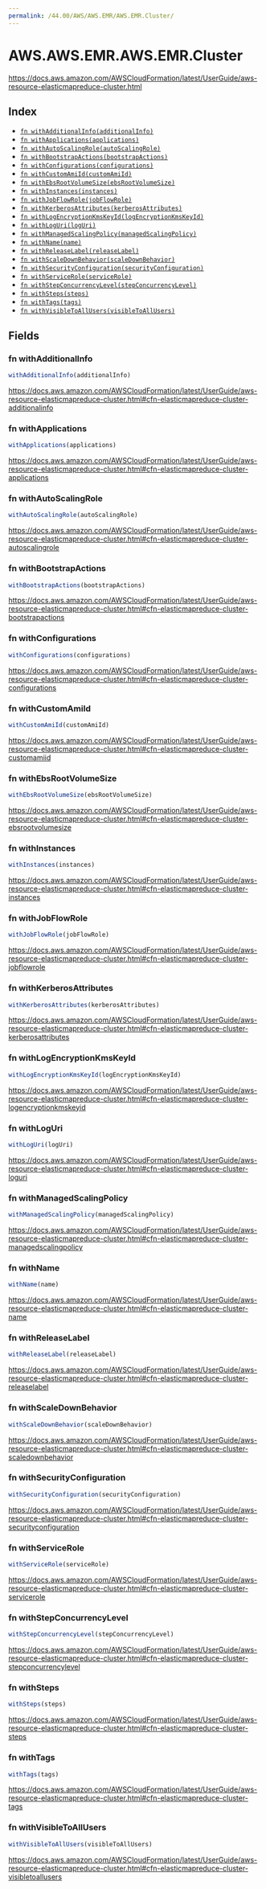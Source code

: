 ```yaml
---
permalink: /44.00/AWS/AWS.EMR/AWS.EMR.Cluster/
---
```


# AWS.AWS.EMR.AWS.EMR.Cluster

https://docs.aws.amazon.com/AWSCloudFormation/latest/UserGuide/aws-resource-elasticmapreduce-cluster.html

## Index

* [`fn withAdditionalInfo(additionalInfo)`](#fn-withadditionalinfo)
* [`fn withApplications(applications)`](#fn-withapplications)
* [`fn withAutoScalingRole(autoScalingRole)`](#fn-withautoscalingrole)
* [`fn withBootstrapActions(bootstrapActions)`](#fn-withbootstrapactions)
* [`fn withConfigurations(configurations)`](#fn-withconfigurations)
* [`fn withCustomAmiId(customAmiId)`](#fn-withcustomamiid)
* [`fn withEbsRootVolumeSize(ebsRootVolumeSize)`](#fn-withebsrootvolumesize)
* [`fn withInstances(instances)`](#fn-withinstances)
* [`fn withJobFlowRole(jobFlowRole)`](#fn-withjobflowrole)
* [`fn withKerberosAttributes(kerberosAttributes)`](#fn-withkerberosattributes)
* [`fn withLogEncryptionKmsKeyId(logEncryptionKmsKeyId)`](#fn-withlogencryptionkmskeyid)
* [`fn withLogUri(logUri)`](#fn-withloguri)
* [`fn withManagedScalingPolicy(managedScalingPolicy)`](#fn-withmanagedscalingpolicy)
* [`fn withName(name)`](#fn-withname)
* [`fn withReleaseLabel(releaseLabel)`](#fn-withreleaselabel)
* [`fn withScaleDownBehavior(scaleDownBehavior)`](#fn-withscaledownbehavior)
* [`fn withSecurityConfiguration(securityConfiguration)`](#fn-withsecurityconfiguration)
* [`fn withServiceRole(serviceRole)`](#fn-withservicerole)
* [`fn withStepConcurrencyLevel(stepConcurrencyLevel)`](#fn-withstepconcurrencylevel)
* [`fn withSteps(steps)`](#fn-withsteps)
* [`fn withTags(tags)`](#fn-withtags)
* [`fn withVisibleToAllUsers(visibleToAllUsers)`](#fn-withvisibletoallusers)

## Fields

### fn withAdditionalInfo

```ts
withAdditionalInfo(additionalInfo)
```

https://docs.aws.amazon.com/AWSCloudFormation/latest/UserGuide/aws-resource-elasticmapreduce-cluster.html#cfn-elasticmapreduce-cluster-additionalinfo

### fn withApplications

```ts
withApplications(applications)
```

https://docs.aws.amazon.com/AWSCloudFormation/latest/UserGuide/aws-resource-elasticmapreduce-cluster.html#cfn-elasticmapreduce-cluster-applications

### fn withAutoScalingRole

```ts
withAutoScalingRole(autoScalingRole)
```

https://docs.aws.amazon.com/AWSCloudFormation/latest/UserGuide/aws-resource-elasticmapreduce-cluster.html#cfn-elasticmapreduce-cluster-autoscalingrole

### fn withBootstrapActions

```ts
withBootstrapActions(bootstrapActions)
```

https://docs.aws.amazon.com/AWSCloudFormation/latest/UserGuide/aws-resource-elasticmapreduce-cluster.html#cfn-elasticmapreduce-cluster-bootstrapactions

### fn withConfigurations

```ts
withConfigurations(configurations)
```

https://docs.aws.amazon.com/AWSCloudFormation/latest/UserGuide/aws-resource-elasticmapreduce-cluster.html#cfn-elasticmapreduce-cluster-configurations

### fn withCustomAmiId

```ts
withCustomAmiId(customAmiId)
```

https://docs.aws.amazon.com/AWSCloudFormation/latest/UserGuide/aws-resource-elasticmapreduce-cluster.html#cfn-elasticmapreduce-cluster-customamiid

### fn withEbsRootVolumeSize

```ts
withEbsRootVolumeSize(ebsRootVolumeSize)
```

https://docs.aws.amazon.com/AWSCloudFormation/latest/UserGuide/aws-resource-elasticmapreduce-cluster.html#cfn-elasticmapreduce-cluster-ebsrootvolumesize

### fn withInstances

```ts
withInstances(instances)
```

https://docs.aws.amazon.com/AWSCloudFormation/latest/UserGuide/aws-resource-elasticmapreduce-cluster.html#cfn-elasticmapreduce-cluster-instances

### fn withJobFlowRole

```ts
withJobFlowRole(jobFlowRole)
```

https://docs.aws.amazon.com/AWSCloudFormation/latest/UserGuide/aws-resource-elasticmapreduce-cluster.html#cfn-elasticmapreduce-cluster-jobflowrole

### fn withKerberosAttributes

```ts
withKerberosAttributes(kerberosAttributes)
```

https://docs.aws.amazon.com/AWSCloudFormation/latest/UserGuide/aws-resource-elasticmapreduce-cluster.html#cfn-elasticmapreduce-cluster-kerberosattributes

### fn withLogEncryptionKmsKeyId

```ts
withLogEncryptionKmsKeyId(logEncryptionKmsKeyId)
```

https://docs.aws.amazon.com/AWSCloudFormation/latest/UserGuide/aws-resource-elasticmapreduce-cluster.html#cfn-elasticmapreduce-cluster-logencryptionkmskeyid

### fn withLogUri

```ts
withLogUri(logUri)
```

https://docs.aws.amazon.com/AWSCloudFormation/latest/UserGuide/aws-resource-elasticmapreduce-cluster.html#cfn-elasticmapreduce-cluster-loguri

### fn withManagedScalingPolicy

```ts
withManagedScalingPolicy(managedScalingPolicy)
```

https://docs.aws.amazon.com/AWSCloudFormation/latest/UserGuide/aws-resource-elasticmapreduce-cluster.html#cfn-elasticmapreduce-cluster-managedscalingpolicy

### fn withName

```ts
withName(name)
```

https://docs.aws.amazon.com/AWSCloudFormation/latest/UserGuide/aws-resource-elasticmapreduce-cluster.html#cfn-elasticmapreduce-cluster-name

### fn withReleaseLabel

```ts
withReleaseLabel(releaseLabel)
```

https://docs.aws.amazon.com/AWSCloudFormation/latest/UserGuide/aws-resource-elasticmapreduce-cluster.html#cfn-elasticmapreduce-cluster-releaselabel

### fn withScaleDownBehavior

```ts
withScaleDownBehavior(scaleDownBehavior)
```

https://docs.aws.amazon.com/AWSCloudFormation/latest/UserGuide/aws-resource-elasticmapreduce-cluster.html#cfn-elasticmapreduce-cluster-scaledownbehavior

### fn withSecurityConfiguration

```ts
withSecurityConfiguration(securityConfiguration)
```

https://docs.aws.amazon.com/AWSCloudFormation/latest/UserGuide/aws-resource-elasticmapreduce-cluster.html#cfn-elasticmapreduce-cluster-securityconfiguration

### fn withServiceRole

```ts
withServiceRole(serviceRole)
```

https://docs.aws.amazon.com/AWSCloudFormation/latest/UserGuide/aws-resource-elasticmapreduce-cluster.html#cfn-elasticmapreduce-cluster-servicerole

### fn withStepConcurrencyLevel

```ts
withStepConcurrencyLevel(stepConcurrencyLevel)
```

https://docs.aws.amazon.com/AWSCloudFormation/latest/UserGuide/aws-resource-elasticmapreduce-cluster.html#cfn-elasticmapreduce-cluster-stepconcurrencylevel

### fn withSteps

```ts
withSteps(steps)
```

https://docs.aws.amazon.com/AWSCloudFormation/latest/UserGuide/aws-resource-elasticmapreduce-cluster.html#cfn-elasticmapreduce-cluster-steps

### fn withTags

```ts
withTags(tags)
```

https://docs.aws.amazon.com/AWSCloudFormation/latest/UserGuide/aws-resource-elasticmapreduce-cluster.html#cfn-elasticmapreduce-cluster-tags

### fn withVisibleToAllUsers

```ts
withVisibleToAllUsers(visibleToAllUsers)
```

https://docs.aws.amazon.com/AWSCloudFormation/latest/UserGuide/aws-resource-elasticmapreduce-cluster.html#cfn-elasticmapreduce-cluster-visibletoallusers
